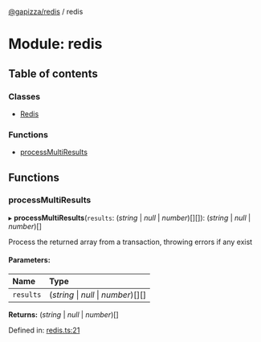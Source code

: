 [@gapizza/redis](../README.md) / redis

# Module: redis

## Table of contents

### Classes

- [Redis](../classes/redis.redis-1.md)

### Functions

- [processMultiResults](redis.md#processmultiresults)

## Functions

### processMultiResults

▸ **processMultiResults**(`results`: (*string* \| *null* \| *number*)[][]): (*string* \| *null* \| *number*)[]

Process the returned array from a transaction, throwing errors if any exist

#### Parameters:

Name | Type |
:------ | :------ |
`results` | (*string* \| *null* \| *number*)[][] |

**Returns:** (*string* \| *null* \| *number*)[]

Defined in: [redis.ts:21](https://github.com/gapizza/redis/blob/4aeef85/redis.ts#L21)
